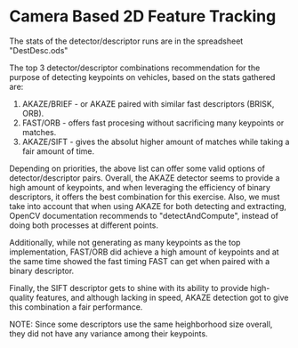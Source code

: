 # Camera Based 2D Feature Tracking
The stats of the detector/descriptor runs are in the spreadsheet "DestDesc.ods"

The top 3 detector/descriptor combinations recommendation for the purpose of detecting keypoints on vehicles, based on the stats gathered are:

1. AKAZE/BRIEF - or AKAZE paired with similar fast descriptors (BRISK, ORB).
2. FAST/ORB - offers fast procesing without sacrificing many keypoints or matches.
3. AKAZE/SIFT - gives the absolut higher amount of matches while taking a fair amount of time.

Depending on priorities, the above list can offer some valid options of detector/descriptor pairs. Overall, the AKAZE detector seems to provide a high amount of keypoints, and when leveraging the efficiency of binary descriptors, it offers the best combination for this exercise. Also, we must take into account that when using AKAZE for both detecting and extracting, OpenCV documentation recommends to "detectAndCompute", instead of doing both processes at different points.

Additionally, while not generating as many keypoints as the top implementation, FAST/ORB did achieve a high amount of keypoints and at the same time showed the fast timing FAST can get when paired with a binary descriptor.

Finally, the SIFT descriptor gets to shine with its ability to provide high-quality features, and although lacking in speed, AKAZE detection got to give this combination a fair performance.

NOTE: Since some descriptors use the same heighborhood size overall, they did not have any variance among their keypoints.